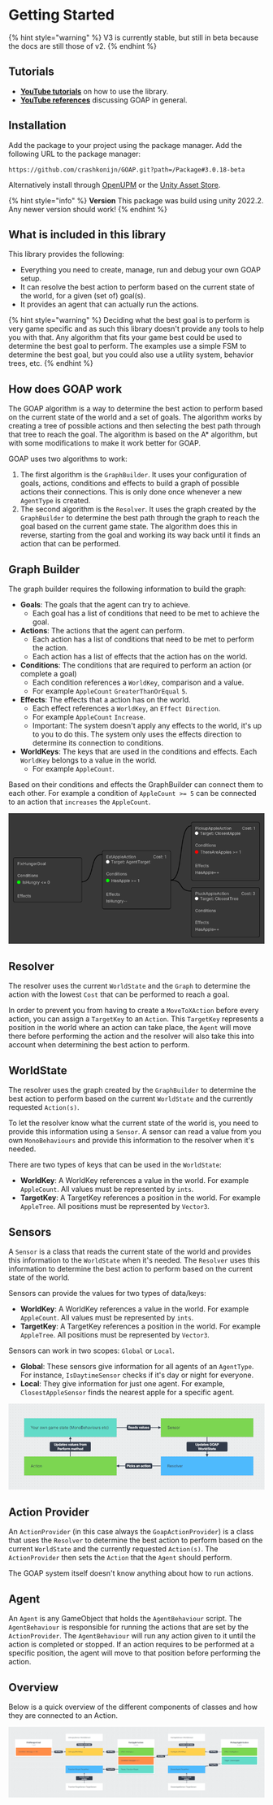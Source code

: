 # Getting Started

{% hint style="warning" %}
V3 is currently stable, but still in beta because the docs are still those of v2.
{% endhint %}

## Tutorials

* [**YouTube tutorials**](https://www.youtube.com/playlist?list=PLZWmMt\_TbeYeatHa9hntDPu4zGEBAFffn) on how to use the library.
* [**YouTube references**](https://www.youtube.com/playlist?list=PLZWmMt\_TbeYdBZKvlsRuuOubPTTfPuZot) discussing GOAP in general.

## Installation

Add the package to your project using the package manager. Add the following URL to the package manager:

```
https://github.com/crashkonijn/GOAP.git?path=/Package#3.0.18-beta
```

Alternatively install through [OpenUPM](https://openupm.com/packages/com.crashkonijn.goap/) or the [Unity Asset Store](https://assetstore.unity.com/packages/slug/252687).

{% hint style="info" %}
**Version** This package was build using unity 2022.2. Any newer version should work!
{% endhint %}

## What is included in this library

This library provides the following:
- Everything you need to create, manage, run and debug your own GOAP setup.
- It can resolve the best action to perform based on the current state of the world, for a given (set of) goal(s).
- It provides an agent that can actually run the actions.

{% hint style="warning" %}
Deciding what the best goal is to perform is very game specific and as such this library doesn't provide any tools to help you with that. Any algorithm that fits your game best could be used to determine the best goal to perform. The examples use a simple FSM to determine the best goal, but you could also use a utility system, behavior trees, etc.
{% endhint %}

## How does GOAP work
The GOAP algorithm is a way to determine the best action to perform based on the current state of the world and a set of goals. The algorithm works by creating a tree of possible actions and then selecting the best path through that tree to reach the goal. The algorithm is based on the A* algorithm, but with some modifications to make it work better for GOAP.

GOAP uses two algorithms to work:
1. The first algorithm is the `GraphBuilder`. It uses your configuration of goals, actions, conditions and effects to build a graph of possible actions their connections. This is only done once whenever a new `AgentType` is created.
2. The second algorithm is the `Resolver`. It uses the graph created by the `GraphBuilder` to determine the best path through the graph to reach the goal based on the current game state. The algorithm does this in reverse, starting from the goal and working its way back until it finds an action that can be performed.

## Graph Builder
The graph builder requires the following information to build the graph:
- **Goals**: The goals that the agent can try to achieve.
  - Each goal has a list of conditions that need to be met to achieve the goal.
- **Actions**: The actions that the agent can perform.
  - Each action has a list of conditions that need to be met to perform the action.
  - Each action has a list of effects that the action has on the world.
- **Conditions**: The conditions that are required to perform an action (or complete a goal)
  - Each condition references a `WorldKey`, comparison and a value.
  - For example `AppleCount` `GreaterThanOrEqual` `5`.
- **Effects**: The effects that a action has on the world.
  - Each effect references a `WorldKey`, an `Effect Direction`.
  - For example `AppleCount` `Increase`.
  - Important: The system doesn't apply any effects to the world, it's up to you to do this. The system only uses the effects direction to determine its connection to conditions.
- **WorldKeys**: The keys that are used in the conditions and effects. Each `WorldKey` belongs to a value in the world.
  - For example `AppleCount`.

Based on their conditions and effects the GraphBuilder can connect them to each other. For example a condition of `AppleCount >= 5` can be connected to an action that `increases` the `AppleCount`.

![A connected graph](../images/getting_started_graph_builder.png)

## Resolver
The resolver uses the current `WorldState` and the `Graph` to determine the action with the lowest `Cost` that can be performed to reach a goal.

In order to prevent you from having to create a `MoveToXAction` before every action, you can assign a `TargetKey` to an `Action`. This `TargetKey` represents a position in the world where an action can take place, the `Agent` will move there before performing the action and the resolver will also take this into account when determining the best action to perform.

## WorldState
The resolver uses the graph created by the `GraphBuilder` to determine the best action to perform based on the current `WorldState` and the currently requested `Action(s)`.

To let the resolver know what the current state of the world is, you need to provide this information using a `Sensor`. A sensor can read a value from you own `MonoBehaviours` and provide this information to the resolver when it's needed.

There are two types of keys that can be used in the `WorldState`:
- **WorldKey**: A WorldKey references a value in the world. For example `AppleCount`. All values must be represented by `ints`.
- **TargetKey**: A TargetKey references a position in the world. For example `AppleTree`. All positions must be represented by `Vector3`.

## Sensors
A `Sensor` is a class that reads the current state of the world and provides this information to the `WorldState` when it's needed.  The `Resolver` uses this information to determine the best action to perform based on the current state of the world.

Sensors can provide the values for two types of data/keys:
- **WorldKey**: A WorldKey references a value in the world. For example `AppleCount`. All values must be represented by `ints`.
- **TargetKey**: A TargetKey references a position in the world. For example `AppleTree`. All positions must be represented by `Vector3`.

Sensors can work in two scopes: `Global` or `Local`.

- **Global**: These sensors give information for all agents of an `AgentType`. For instance, `IsDaytimeSensor` checks if it's day or night for everyone.
- **Local**: They give information for just one agent. For example, `ClosestAppleSensor` finds the nearest apple for a specific agent.

![Sensor data flow](../images/sensor_flow.png)


## Action Provider
An `ActionProvider` (in this case always the `GoapActionProvider`) is a class that uses the `Resolver` to determine the best action to perform based on the current `WorldState` and the currently requested `Action(s)`. The `ActionProvider` then sets the `Action` that the `Agent` should perform.

The GOAP system itself doesn't know anything about how to run actions.

## Agent
An `Agent` is any GameObject that holds the `AgentBehaviour` script. The `AgentBehaviour` is responsible for running the actions that are set by the `ActionProvider`. The `AgentBehaviour` will run any action given to it until the action is completed or stopped. If an action requires to be performed at a specific position, the agent will move to that position before performing the action.

## Overview

Below is a quick overview of the different components of classes and how they are connected to an Action.

![Class overview](../images/class_overview.png)

